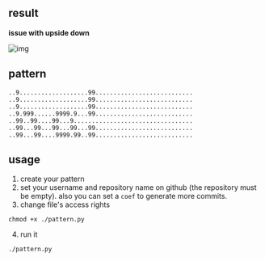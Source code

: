 ## result 

**issue with upside down**

![img](https://raw.githubusercontent.com/iamvee/mah-mood/master/img.png)

## pattern

```
..9...................99...........................
..9...................99...........................
..9...................99...........................
..9.999......9999.9...99...........................
..99..99....99...9.................................
..99...99...99...99...99...........................
..99...99....9999.99..99...........................
```

## usage

1. create your pattern
2. set your username and repository name on github (the repository must be empty). also you can set a `coef` to generate more commits.
3. change file's access rights

```shell
chmod +x ./pattern.py
```

4. run it

```shell
./pattern.py
```
